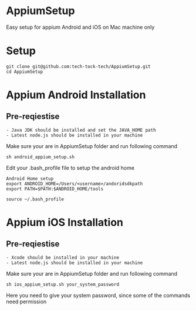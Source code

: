 # AppiumSetup
Easy setup for appium Android and iOS on Mac machine only

# Setup
  ```
  git clone git@github.com:tech-tock-tech/AppiumSetup.git
  cd AppiumSetup
  ```
# Appium Android Installation

## Pre-reqiestise
    - Java JDK should be installed and set the JAVA_HOME path
    - Latest node.js should be installed in your machine
    
Make sure your are in AppiumSetup folder and run following command

  ```
  sh android_appium_setup.sh
  ```
  
Edit your .bash_profile file to setup the android home

  ```
  Android Home setup
  export ANDROID_HOME=/Users/<username>/andoridsdkpath
  export PATH=$PATH:$ANDROID_HOME/tools
  ```
  ```
  source ~/.bash_profile
  ```
# Appium iOS Installation

## Pre-reqiestise
    - Xcode should be installed in your machine
    - Latest node.js should be installed in your machine
    
Make sure your are in AppiumSetup folder and run following command

  ```
  sh ios_appium_setup.sh your_system_password
  ```
Here you need to give your system password, since some of the commands need permission
  

